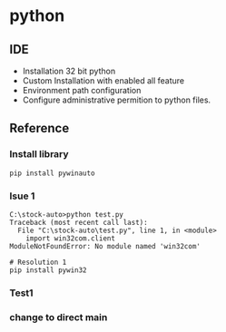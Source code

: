 # python
## IDE
- Installation 32 bit python
- Custom Installation with enabled all feature
- Environment path configuration
- Configure administrative permition to python files.
## Reference
### Install library
`pip install pywinauto`

### Isue 1
```
C:\stock-auto>python test.py
Traceback (most recent call last):
  File "C:\stock-auto\test.py", line 1, in <module>
    import win32com.client
ModuleNotFoundError: No module named 'win32com'

# Resolution 1
pip install pywin32

```

### Test1

### change to direct main
